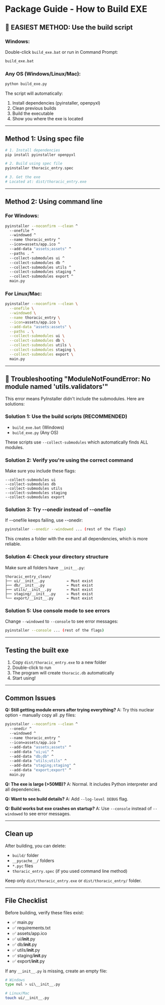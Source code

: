 # Package Guide - How to Build EXE

## 🚀 EASIEST METHOD: Use the build script

### Windows:
Double-click `build_exe.bat` or run in Command Prompt:
```bash
build_exe.bat
```

### Any OS (Windows/Linux/Mac):
```bash
python build_exe.py
```

The script will automatically:
1. Install dependencies (pyinstaller, openpyxl)
2. Clean previous builds
3. Build the executable
4. Show you where the exe is located

---

## Method 1: Using spec file

```bash
# 1. Install dependencies
pip install pyinstaller openpyxl

# 2. Build using spec file
pyinstaller thoracic_entry.spec

# 3. Get the exe
# Located at: dist/thoracic_entry.exe
```

---

## Method 2: Using command line

### For Windows:
```bash
pyinstaller --noconfirm --clean ^
  --onefile ^
  --windowed ^
  --name thoracic_entry ^
  --icon=assets/app.ico ^
  --add-data "assets;assets" ^
  --paths . ^
  --collect-submodules ui ^
  --collect-submodules db ^
  --collect-submodules utils ^
  --collect-submodules staging ^
  --collect-submodules export ^
  main.py
```

### For Linux/Mac:
```bash
pyinstaller --noconfirm --clean \
  --onefile \
  --windowed \
  --name thoracic_entry \
  --icon=assets/app.ico \
  --add-data "assets:assets" \
  --paths . \
  --collect-submodules ui \
  --collect-submodules db \
  --collect-submodules utils \
  --collect-submodules staging \
  --collect-submodules export \
  main.py
```

---

## 🔧 Troubleshooting "ModuleNotFoundError: No module named 'utils.validators'"

This error means PyInstaller didn't include the submodules. Here are solutions:

### Solution 1: Use the build scripts (RECOMMENDED)
- `build_exe.bat` (Windows)
- `build_exe.py` (Any OS)

These scripts use `--collect-submodules` which automatically finds ALL modules.

### Solution 2: Verify you're using the correct command
Make sure you include these flags:
```
--collect-submodules ui
--collect-submodules db
--collect-submodules utils
--collect-submodules staging
--collect-submodules export
```

### Solution 3: Try --onedir instead of --onefile
If --onefile keeps failing, use --onedir:
```bash
pyinstaller --onedir --windowed ... (rest of the flags)
```

This creates a folder with the exe and all dependencies, which is more reliable.

### Solution 4: Check your directory structure
Make sure all folders have `__init__.py`:
```
thoracic_entry_clean/
├── ui/__init__.py          ← Must exist
├── db/__init__.py          ← Must exist
├── utils/__init__.py       ← Must exist
├── staging/__init__.py     ← Must exist
└── export/__init__.py      ← Must exist
```

### Solution 5: Use console mode to see errors
Change `--windowed` to `--console` to see error messages:
```bash
pyinstaller --console ... (rest of the flags)
```

---

## Testing the built exe

1. Copy `dist/thoracic_entry.exe` to a new folder
2. Double-click to run
3. The program will create `thoracic.db` automatically
4. Start using!

---

## Common Issues

**Q: Still getting module errors after trying everything?**
A: Try this nuclear option - manually copy all .py files:
```bash
pyinstaller --noconfirm --clean ^
  --onedir ^
  --windowed ^
  --name thoracic_entry ^
  --icon=assets/app.ico ^
  --add-data "assets;assets" ^
  --add-data "ui;ui" ^
  --add-data "db;db" ^
  --add-data "utils;utils" ^
  --add-data "staging;staging" ^
  --add-data "export;export" ^
  main.py
```

**Q: The exe is large (>50MB)?**
A: Normal. It includes Python interpreter and all dependencies.

**Q: Want to see build details?**
A: Add `--log-level DEBUG` flag.

**Q: Build works but exe crashes on startup?**
A: Use `--console` instead of `--windowed` to see error messages.

---

## Clean up

After building, you can delete:
- `build/` folder
- `__pycache__/` folders
- `*.pyc` files
- `thoracic_entry.spec` (if you used command line method)

Keep only `dist/thoracic_entry.exe` or `dist/thoracic_entry/` folder.

---

## File Checklist

Before building, verify these files exist:
- ✅ main.py
- ✅ requirements.txt
- ✅ assets/app.ico
- ✅ ui/__init__.py
- ✅ db/__init__.py
- ✅ utils/__init__.py
- ✅ staging/__init__.py
- ✅ export/__init__.py

If any `__init__.py` is missing, create an empty file:
```bash
# Windows
type nul > ui\__init__.py

# Linux/Mac
touch ui/__init__.py
```

